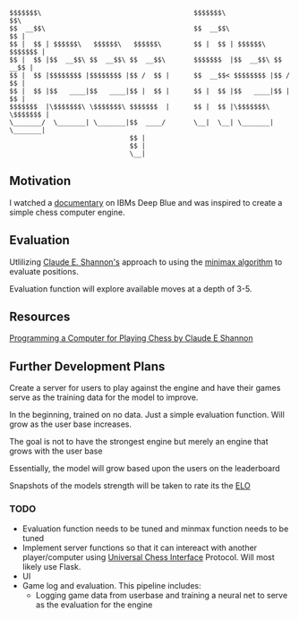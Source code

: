 ```
$$$$$$$\                                      $$$$$$$\                  $$\ 
$$  __$$\                                     $$  __$$\                 $$ |
$$ |  $$ | $$$$$$\   $$$$$$\   $$$$$$\        $$ |  $$ | $$$$$$\   $$$$$$$ |
$$ |  $$ |$$  __$$\ $$  __$$\ $$  __$$\       $$$$$$$  |$$  __$$\ $$  __$$ |
$$ |  $$ |$$$$$$$$ |$$$$$$$$ |$$ /  $$ |      $$  __$$< $$$$$$$$ |$$ /  $$ |
$$ |  $$ |$$   ____|$$   ____|$$ |  $$ |      $$ |  $$ |$$   ____|$$ |  $$ |
$$$$$$$  |\$$$$$$$\ \$$$$$$$\ $$$$$$$  |      $$ |  $$ |\$$$$$$$\ \$$$$$$$ |
\_______/  \_______| \_______|$$  ____/       \__|  \__| \_______| \_______|
                              $$ |                                          
                              $$ |                                          
                              \__|                                          
```

## Motivation
I watched a [documentary](https://youtu.be/HwF229U2ba8?si=L6WkXVUR3lsA2p53) on IBMs Deep Blue and was inspired to create a simple chess computer engine.

## Evaluation
Utlilizing [Claude E. Shannon's](https://en.wikipedia.org/wiki/Claude_Shannon#Shannon's_computer_chess_program) approach to using the [minimax algorithm](https://en.wikipedia.org/wiki/Minimax#Minimax_algorithm_with_alternate_moves) to evaluate positions.

Evaluation function will explore available moves at a depth of 3-5. 

## Resources
[Programming a Computer for Playing Chess by Claude E Shannon](https://www.pi.infn.it/~carosi/chess/shannon.txt)


## Further Development Plans
Create a server for users to play against the engine and have their games serve as the training data for the model
to improve. 

In the beginning, trained on no data. Just a simple evaluation function. Will grow as the user base increases.

The goal is not to have the strongest engine but merely an engine that grows with the user base

Essentially, the model will grow based upon the users on the leaderboard

Snapshots of the models strength will be taken to rate its the [ELO](https://en.wikipedia.org/wiki/Elo_rating_system)

### TODO
- Evaluation function needs to be tuned and minmax function needs to be tuned
- Implement server functions so that it can intereact with another player/computer using [Universal Chess Interface]() Protocol. Will most likely use Flask.
- UI
- Game log and evaluation. This pipeline includes:
    - Logging game data from userbase and training a neural net to serve as the evaluation for the engine
